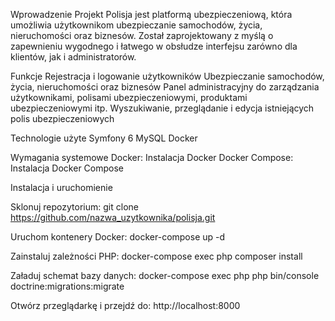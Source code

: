 Wprowadzenie
Projekt Polisja jest platformą ubezpieczeniową, która umożliwia użytkownikom ubezpieczanie samochodów, życia, nieruchomości oraz biznesów. Został zaprojektowany z myślą o zapewnieniu wygodnego i łatwego w obsłudze interfejsu zarówno dla klientów, jak i administratorów.

Funkcje
Rejestracja i logowanie użytkowników
Ubezpieczanie samochodów, życia, nieruchomości oraz biznesów
Panel administracyjny do zarządzania użytkownikami, polisami ubezpieczeniowymi, produktami ubezpieczeniowymi itp.
Wyszukiwanie, przeglądanie i edycja istniejących polis ubezpieczeniowych


Technologie użyte
Symfony 6
MySQL
Docker


Wymagania systemowe
Docker: Instalacja Docker
Docker Compose: Instalacja Docker Compose


Instalacja i uruchomienie

Sklonuj repozytorium:
git clone https://github.com/nazwa_uzytkownika/polisja.git

Uruchom kontenery Docker:
docker-compose up -d

Zainstaluj zależności PHP:
docker-compose exec php composer install

Załaduj schemat bazy danych:
docker-compose exec php php bin/console doctrine:migrations:migrate

Otwórz przeglądarkę i przejdź do:
http://localhost:8000